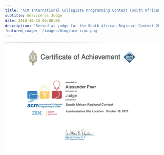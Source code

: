 ```yaml
---
title: 'ACM International Collegiate Programming Contest (South African Regional Contest), Pretoria, South Africa'
subtitle: Service as Judge 
date: 2010-10-15 00:00:00
description: 'Served as judge for the South African Regional Contest 2010'
featured_image: '/images/blog/acm-icpc.png'
---
```


<div class="gallery" data-columns="1">
	<img src="/images/blog/sarc-2010.png">
</div>
